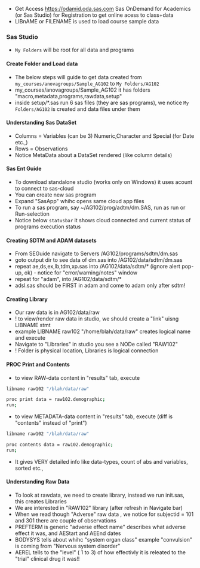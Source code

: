 * Get Access  https://odamid.oda.sas.com Sas OnDemand for Academics (or Sas Studio) for Registration to get online acess to class+data
* LIBnAME or FILENAME is used to load course sample data

### Sas Studio
* `My Folders` will be root for all data and programs
#### Create Folder and Load data
* The below steps will guide to get data created from `my_courses/anovagroups/Sample_AG102` to `My Folders/AG102`
* my_courses/anovagroups/Sample_AG102 it has folders "macro,metadata,programs,rawdata,setup"
* inside setup/*.sas run 6 sas files (they are sas programs), we notice `My Folders/AG102` is created and data files under them
#### Understanding Sas DataSet
* Columns = Variables (can be 3) Numeric,Character and Special (for Date etc.,)
* Rows = Observations
* Notice MetaData about a DataSet rendered (like column details)
#### Sas Ent Guide
* To download standalone studio (works only on Windows) it uses acount to connect to sas-cloud
* You  can create new sas program
* Expand "SasApp" whihc opens same cloud app files
* To run a sas program, say ~/AG102/prog/adtm/dm.SAS, run as run or Run-selection
* Notice below  `statusbar` it shows cloud connected and current status of programs execution status
#### Creating SDTM and ADAM datasets
* From SEGuide navigate to Servers /AG102/programs/sdtm/dm.sas
* goto output dir to see data of dm.sas into /AG102/data/sdtm/dm.sas
* repeat ae,ds,ex,lb,tdm,xp.sas into /AG102/data/sdtm/* (ignore alert pop-up, ok) - notice for "error/warning/notes" window
* repeat for "adam", into /AG102/data/sdtm/* 
* adsl.sas should be FIRST in adam and come to adam only after sdtm!
#### Creating Library
* Our raw data is  in AG102/data/raw
* ! to view/render raw data in studio, we should create a "link" uisng LIBNAME stmt
* example LIBNAME raw102 "/home/blah/data/raw" creates logical name and execute
* Navigate to "Libraries" in studio you see a NODe called "RAW102"
* ! Folder is physical location, Libraries is logical connection 
#### PROC Print and Contents

* to view RAW-data content in "results" tab, execute 
```bash
libname raw102 "/blah/data/raw"

proc print data = raw102.demographic;
run;
```
* to view METADATA-data content in "results" tab, execute (diff is "contents" instead of "print")
```bash
libname raw102 "/blah/data/raw"

proc contents data = raw102.demographic;
run;
```
* It gives VERY detailed info like data-types, count of abs and variables, sorted etc.,

#### Understanding Raw Data
* To look at rawdata, we need to create library, instead we run init.sas, this creates Libraries
* We are interested in "RAW102" library (after refresh in Navigate bar)
* When we read though "Adverse" raw data , we notice for subjectid = 101 and 301 there are couple of observations
* PREFTERM is generic "adverse effect name" describes what adverse effect it was, and AEStart and AEEnd dates
* BODYSYS tells about whihc "system organ class" example "convulsion" is coming from "Nervous system disorder"
* AEREL tells to the "level" ( 1 to 3) of how effectivly it is releated to the "trial" clinical drug it was!!

